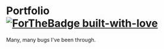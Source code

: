 # Portfolio [![ForTheBadge built-with-love](http://ForTheBadge.com/images/badges/built-with-love.svg)](https://GitHub.com/Naereen/)

Many, many bugs I've been through. 
